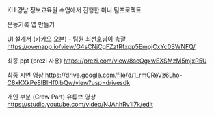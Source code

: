 KH 강남 정보교육원 수업에서 진행한 미니 팀프로젝트

운동기록 앱 만들기

UI 설계서 (카카오 오븐) - 팀원 최선호님이 총괄
https://ovenapp.io/view/G4sCNjCgFZztRfxpp5EmpjCxYc0SWNFQ/

최종 ppt (prezi 사용) 
https://prezi.com/view/8scOgxwEXSMzM5mjxR5U

최종 시연 영상 
https://drive.google.com/file/d/1_rmCReVz6Lho-C8xKXkPe8IBIHf0lbQw/view?usp=drivesdk

개인 부분 (Crew Part) 유튜브 영상
https://studio.youtube.com/video/NJAhhRv1l7k/edit

